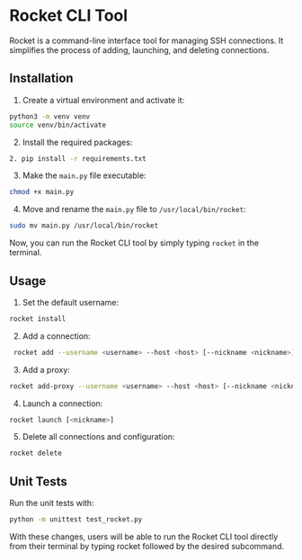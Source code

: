 # Rocket CLI Tool

Rocket is a command-line interface tool for managing SSH connections. It simplifies the process of adding, launching,
and deleting connections.

## Installation

1. Create a virtual environment and activate it:

```bash
python3 -m venv venv
source venv/bin/activate
```

2. Install the required packages:

```bash
2. pip install -r requirements.txt
```

3. Make the `main.py` file executable:

```bash
chmod +x main.py
```

4. Move and rename the `main.py` file to `/usr/local/bin/rocket`:

```bash
sudo mv main.py /usr/local/bin/rocket
```

Now, you can run the Rocket CLI tool by simply typing `rocket` in the terminal.

## Usage

1. Set the default username:

```bash
rocket install
```

2. Add a connection:

```bash
 rocket add --username <username> --host <host> [--nickname <nickname>] [--through-proxy]
 ```

3. Add a proxy:

```bash 
rocket add-proxy --username <username> --host <host> [--nickname <nickname>]
```

4. Launch a connection:

```bash
rocket launch [<nickname>]
```

5. Delete all connections and configuration:

```bash 
rocket delete
```

## Unit Tests

Run the unit tests with:

```bash
python -m unittest test_rocket.py
```

With these changes, users will be able to run the Rocket CLI tool directly from their terminal by typing rocket followed
by the desired subcommand.




